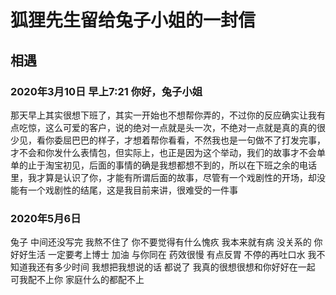# 狐狸先生留给兔子小姐的一封信

## 相遇

### 2020年3月10日 早上7:21 你好，兔子小姐

   那天早上其实很想下班了，其实一开始也不想帮你弄的，不过你的反应确实让我有点吃惊，这么可爱的客户，说的绝对一点就是头一次，不绝对一点就是真的真的很少见，看你委屈巴巴的样子，才想着帮你看看，不然我也是一句做不了打发完事，才不会和你发什么表情包，但实际上，也正是因为这个举动，我们的故事才不会单单的止于淘宝初见，后面的事情的确是我想都想不到的，所以在下班之余的电话里，我才算是认识了你，才能有所谓后面的故事，尽管有一个戏剧性的开场，却没能有一个戏剧性的结尾，这是我目前来讲，很难受的一件事

### 2020年5月6日 

兔子 中间还没写完 我熬不住了 你不要觉得有什么愧疚 我本来就有病 没关系的 你好好生活 一定要考上博士 加油 与你同在
药效很慢 有点反胃 不停的再吐口水 我不知道我还有多少时间 我想把我想说的话 都说了 我真的很想很想和你好好在一起 可我配不上你 家庭什么的都配不上 

